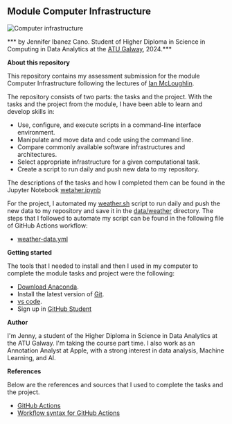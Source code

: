 ## Module Computer Infrastructure

![Computer infrastructure](https://blog.interfell.com/hubfs/Qué%20está%20pasando%20en%20la%20industria%20de%20la%20tecnología.jpg)

*** by Jennifer Ibanez Cano. Student of Higher Diploma in Science in Computing in Data Analytics at the [ATU Galway](https://www.atu.ie), 2024.***

**About this repository**

This repository contains my assessment submission for the module Computer Infrastructure following the lectures of [Ian McLoughlin](https://github.com/ianmcloughlin/2425_computer_infrastructure). 

The repository consists of two parts: the tasks and the project. With the tasks and the project from the module, I have been able to learn and develop skills in:

* Use, configure, and execute scripts in a command-line interface environment.
* Manipulate and move data and code using the command line.
* Compare commonly available software infrastructures and architectures.
* Select appropriate infrastructure for a given computational task.
* Create a script to run daily and push new data to my repository.

The descriptions of the tasks and how I completed them can be found in the Jupyter Notebook [wetaher.ipynb](https://github.com/Jennyicano/computer_infrastructure/blob/main/weather.ipynb)

For the project, I automated my [weather.sh](https://github.com/Jennyicano/computer_infrastructure/blob/main/weather.sh) script to run daily and push the new data to my repository and save it in the [data/weather](https://github.com/Jennyicano/computer_infrastructure/tree/main/data/weather) directory.  The steps that I followed to automate my script can be found in the following file of GitHub Actions workflow: 
* [weather-data.yml](https://github.com/Jennyicano/computer_infrastructure/blob/main/.github/workflows/weather-data.yml)

**Getting started**

The tools that I needed to install and then I used in my computer to complete the module tasks and project were the following: 

* [Download Anaconda](https://www.anaconda.com/download/success). 
* Install the latest version of [Git](https://git-scm.com/downloads).
* [vs code](https://code.visualstudio.com).
* Sign up in [GitHub Student](https://education.github.com/pack)  

**Author**

I'm Jenny, a student of the Higher Diploma in Science in Data Analytics at the ATU Galway. I'm taking the course part time. I also work as an Annotation Analyst at Apple, with a strong interest in data analysis, Machine Learning, and AI.

**References**

Below are the references and sources that I used to complete the tasks and the project.

* [GitHub Actions](https://docs.github.com/en/actions/about-github-actions/understanding-github-actions)
* [Workflow syntax for GitHub Actions](https://docs.github.com/en/actions/writing-workflows/workflow-syntax-for-github-actions)

